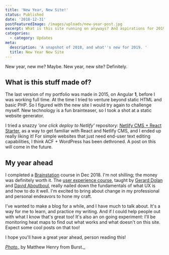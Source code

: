 ```yaml
---
title: 'New Year, New Site!'
status: Published
date: '2018-12-31'
postFeaturedImage: /images/uploads/new-year-post.jpg
excerpt: What is this site running on anyways? And aspirations for 2019.
categories:
  - category: Updates
meta:
  description: 'A snapshot of 2018, and what''s new for 2019. '
  title: New Year New Site
---
```

New year, new me? Maybe. New year, new site? Definitely. 

## What is this stuff made of?

The last version of my portfolio was made in 2015, on Angular **1**, before I was working full time. At the time I tried to venture beyond static HTML and basic PHP. So I figured with the new site I would try again to challenge myself. New technology is a fun brainteaser, so I took a shot at a static website generator. 

I tried a snazzy _'one click deploy to Netlify'_ repository: [Netlify CMS + React Starter](https://github.com/Jinksi/netlify-cms-react-starter), as a way to get familiar with React and Netlify CMS, and I ended up really liking it! For simple websites that just need end-user text editing capabilities, I think ACF + WordPress has been dethroned. A post on this will come in the future.

## My year ahead

I completed a [Brainstation](https://brainstation.io) course in Dec 2018. I'm not shilling; the money was definitely worth it. The [user experience course](https://brainstation.io/course/toronto/user-experience-design), taught by [Gerard Dolan](https://www.linkedin.com/in/gerarddolan/) and [David Aboutboul](https://www.linkedin.com/in/david-aboutboul/), really nailed down the fundamentals of what UX is and how to do it well. I'm excited to bring about change in my professional and personal endeavors to hone my craft.

I've wanted to make a blog for a while, and I have much to talk about. It's a way for me to learn, and practice my writing. And if I could help people out with what I know that's great too! It's also an on going experiment: I'll be monitoring heat maps to find out what works and what doesn't on this site. Expect some cool posts on that too!

I hope you'll have a great year ahead, person reading this!

[_Photo_](https://burst.shopify.com/photos/the-year-2019?q=New+year)_ by Matthew Henry from Burst._
